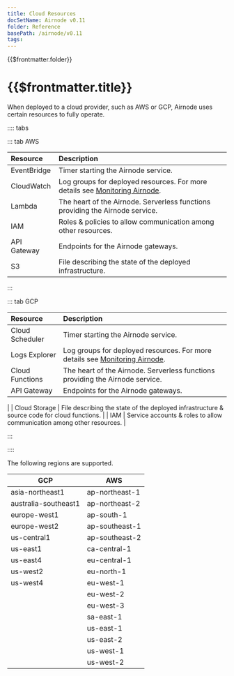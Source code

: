 ```yaml
---
title: Cloud Resources
docSetName: Airnode v0.11
folder: Reference
basePath: /airnode/v0.11
tags:
---
```


<TitleSpan>{{$frontmatter.folder}}</TitleSpan>

# {{$frontmatter.title}}

<VersionWarning/>

When deployed to a cloud provider, such as AWS or GCP, Airnode uses certain
resources to fully operate.

:::: tabs

::: tab AWS

| Resource    | Description                                                                                                                                   |
| :---------- | :-------------------------------------------------------------------------------------------------------------------------------------------- |
| EventBridge | Timer starting the Airnode service.                                                                                                           |
| CloudWatch  | Log groups for deployed resources. For more details see [Monitoring Airnode](../grp-providers/guides/build-an-airnode/monitoring-airnode.md). |
| Lambda      | The heart of the Airnode. Serverless functions providing the Airnode service.                                                                 |
| IAM         | Roles & policies to allow communication among other resources.                                                                                |
| API Gateway | Endpoints for the Airnode gateways.                                                                                                           |
| S3          | File describing the state of the deployed infrastructure.                                                                                     |

:::

::: tab GCP

| Resource        | Description                                                                                                                                   |
| :-------------- | :-------------------------------------------------------------------------------------------------------------------------------------------- |
| Cloud Scheduler | Timer starting the Airnode service.                                                                                                           |
| Logs Explorer   | Log groups for deployed resources. For more details see [Monitoring Airnode](../grp-providers/guides/build-an-airnode/monitoring-airnode.md). |
| Cloud Functions | The heart of the Airnode. Serverless functions providing the Airnode service.                                                                 |
| API Gateway     | Endpoints for the Airnode gateways.                                                                                                           |

| | Cloud Storage | File describing the state of the deployed infrastructure &
source code for cloud functions. | | IAM | Service accounts & roles to allow
communication among other resources. |

:::

::::

The following regions are supported.

| GCP                  | AWS            |
| -------------------- | -------------- |
| asia-northeast1      | ap-northeast-1 |
| australia-southeast1 | ap-northeast-2 |
| europe-west1         | ap-south-1     |
| europe-west2         | ap-southeast-1 |
| us-central1          | ap-southeast-2 |
| us-east1             | ca-central-1   |
| us-east4             | eu-central-1   |
| us-west2             | eu-north-1     |
| us-west4             | eu-west-1      |
|                      | eu-west-2      |
|                      | eu-west-3      |
|                      | sa-east-1      |
|                      | us-east-1      |
|                      | us-east-2      |
|                      | us-west-1      |
|                      | us-west-2      |
